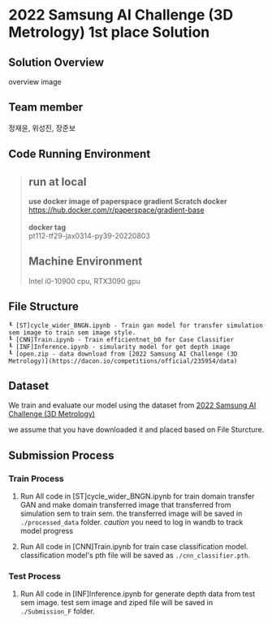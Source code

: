 # 2022 Samsung AI Challenge (3D Metrology) 1st place Solution

## Solution Overview
overview image

## Team member
정재윤, 위성진, 장준보

## Code Running Environment
> ## run at local
> **use docker image of paperspace gradient Scratch docker**
> https://hub.docker.com/r/paperspace/gradient-base \
> \
> **docker tag** \
> pt112-tf29-jax0314-py39-20220803
> ## Machine Environment
> Intel i0-10900 cpu, RTX3090 gpu

## File Structure
```
┖ [ST]cycle_wider_BNGN.ipynb - Train gan model for transfer simulation sem image to train sem image style.
┖ [CNN]Train.ipynb - Train efficientnet_b0 for Case Classifier
┖ [INF]Inference.ipynb - simularity model for get depth image
┖ [open.zip - data download from [2022 Samsung AI Challenge (3D Metrology)](https://dacon.io/competitions/official/235954/data)
```

## Dataset
We train and evaluate our model using the dataset from [2022 Samsung AI Challenge (3D Metrology)](https://dacon.io/competitions/official/235954/data)

we assume that you have downloaded it and placed based on File Sturcture.

## Submission Process
### Train Process
1. Run All code in [ST]cycle_wider_BNGN.ipynb for train domain transfer GAN and make domain transferred image that transferred from simulation sem to train sem. the transferred image will be saved in `./processed_data` folder. *caution* you need to log in wandb to track model progress

2. Run All code in [CNN]Train.ipynb for train case classification model. classification model's pth file will be saved as `./cnn_classifier.pth`.

### Test Process
1. Run All code in [INF]Inference.ipynb for generate depth data from test sem image. test sem image and ziped file will be saved in `./Submission_F` folder.